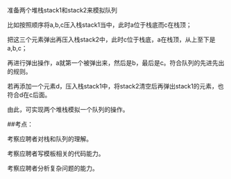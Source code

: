 准备两个堆栈stack1和stack2来模拟队列

比如按照顺序将a,b,c压入栈stack1当中，此时a位于栈底而c在栈顶；

把这三个元素弹出再压入栈stack2中，此时c位于栈底，a在栈顶，从上至下是a,b,c；

再进行弹出操作，a就第一个被弹出来，然后是b，最后是c。符合队列的先进先出的规则。

若再添加一个元素d，压入栈stack1中，将stack2清空后再弹出stack1的元素，也符合d在c后面。

由此，可实现两个堆栈模拟一个队列的操作。


##考点：

考察应聘者对栈和队列的理解。

考察应聘者写模板相关的代码能力。

考察应聘者分析复杂问题的能力。
